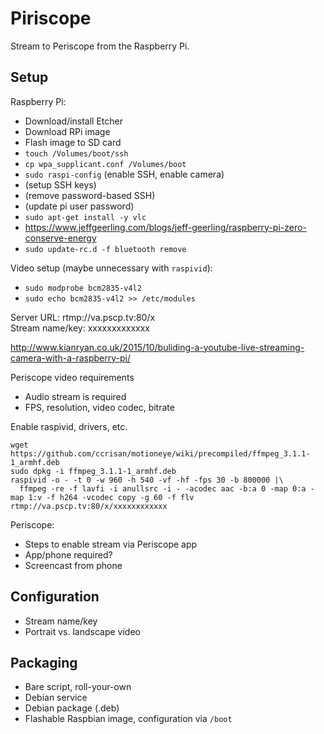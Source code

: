 # Piriscope

Stream to Periscope from the Raspberry Pi.

## Setup

Raspberry Pi:

- Download/install Etcher
- Download RPi image
- Flash image to SD card
- `touch /Volumes/boot/ssh`
- `cp wpa_supplicant.conf /Volumes/boot`
- `sudo raspi-config` (enable SSH, enable camera)
- (setup SSH keys)
- (remove password-based SSH)
- (update pi user password)
- `sudo apt-get install -y vlc`
- https://www.jeffgeerling.com/blogs/jeff-geerling/raspberry-pi-zero-conserve-energy
- `sudo update-rc.d -f bluetooth remove`

Video setup (maybe unnecessary with `raspivid`):

- `sudo modprobe bcm2835-v4l2`
- `sudo echo bcm2835-v4l2 >> /etc/modules`

Server URL: rtmp://va.pscp.tv:80/x  
Stream name/key: xxxxxxxxxxxxx

http://www.kianryan.co.uk/2015/10/buliding-a-youtube-live-streaming-camera-with-a-raspberry-pi/

Periscope video requirements
  - Audio stream is required
  - FPS, resolution, video codec, bitrate

Enable raspivid, drivers, etc.

```
wget https://github.com/ccrisan/motioneye/wiki/precompiled/ffmpeg_3.1.1-1_armhf.deb
sudo dpkg -i ffmpeg_3.1.1-1_armhf.deb
raspivid -o - -t 0 -w 960 -h 540 -vf -hf -fps 30 -b 800000 |\
  ffmpeg -re -f lavfi -i anullsrc -i - -acodec aac -b:a 0 -map 0:a -map 1:v -f h264 -vcodec copy -g 60 -f flv rtmp://va.pscp.tv:80/x/xxxxxxxxxxxx
```

Periscope:

- Steps to enable stream via Periscope app
- App/phone required?
- Screencast from phone

## Configuration

- Stream name/key
- Portrait vs. landscape video

## Packaging

- Bare script, roll-your-own
- Debian service
- Debian package (.deb)
- Flashable Raspbian image, configuration via `/boot`
